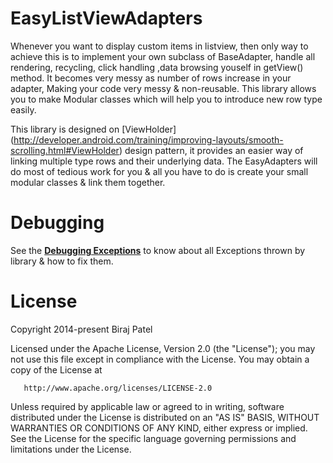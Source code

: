 EasyListViewAdapters
====================

Whenever you want to display custom items in listview, then only way to achieve this is to implement your own subclass of BaseAdapter, handle all rendering, recycling, click handling ,data browsing youself in getView() method. It becomes very messy as number of rows increase in your adapter, Making your code very messy & non-reusable. This library allows you to make Modular classes which will help you to introduce new row type easily.

This library is designed on [ViewHolder] (http://developer.android.com/training/improving-layouts/smooth-scrolling.html#ViewHolder) design pattern, it provides an easier way of linking multiple type rows and their underlying data. The EasyAdapters will do most of tedious work for you & all you have to do is create your small modular classes & link them together. 


Debugging 
=========

See the **[Debugging Exceptions](/Extras/Documentations/debugging_exceptions.txt)** to know about all Exceptions thrown by library & how to fix them.

License
=======
   Copyright 2014-present Biraj Patel

   Licensed under the Apache License, Version 2.0 (the "License");
   you may not use this file except in compliance with the License.
   You may obtain a copy of the License at

       http://www.apache.org/licenses/LICENSE-2.0

   Unless required by applicable law or agreed to in writing, software
   distributed under the License is distributed on an "AS IS" BASIS,
   WITHOUT WARRANTIES OR CONDITIONS OF ANY KIND, either express or implied.
   See the License for the specific language governing permissions and
   limitations under the License.

